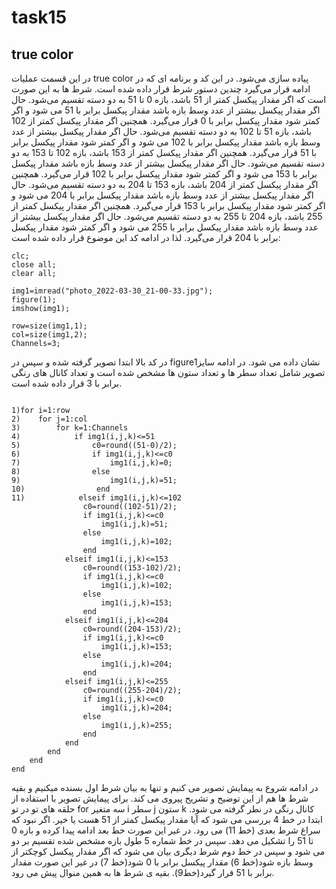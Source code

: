 # task15

## true color


در این قسمت عملیات true color پیاده سازی می‌شود. در این کد و برنامه ای که در ادامه قرار می‌گیرد چندین دستور شرط قرار داده شده است. شرط ها به این صورت است که اگر مقدار پیکسل کمتر از 51 باشد، بازه 0 تا 51 به دو دسته تقسیم می‌شود. حال اگر مقدار پیکسل بیشتر از عدد وسط بازه باشد مقدار پیکسل برابر با 51 می شود و اگر کمتر شود مقدار پیکسل برابر با 0 قرار می‌گیرد. همچنین اگر مقدار پیکسل کمتر از 102 باشد، بازه 51 تا 102 به دو دسته تقسیم می‌شود. حال اگر مقدار پیکسل بیشتر از عدد وسط بازه باشد مقدار پیکسل برابر با 102 می شود و اگر کمتر شود مقدار پیکسل برابر با 51 قرار می‌گیرد. همچنین اگر مقدار پیکسل کمتر از 153 باشد، بازه 102 تا 153 به دو دسته تقسیم می‌شود. حال اگر مقدار پیکسل بیشتر از عدد وسط بازه باشد مقدار پیکسل برابر با 153 می شود و اگر کمتر شود مقدار پیکسل برابر با 102 قرار می‌گیرد. همچنین اگر مقدار پیکسل کمتر از 204 باشد، بازه 153 تا 204 به دو دسته تقسیم می‌شود. حال اگر مقدار پیکسل بیشتر از عدد وسط بازه باشد مقدار پیکسل برابر با 204 می شود و اگر کمتر شود مقدار پیکسل برابر با 153 قرار می‌گیرد. همچنین اگر مقدار پیکسل کمتر از 255 باشد، بازه 204 تا 255 به دو دسته تقسیم می‌شود. حال اگر مقدار پیکسل بیشتر از عدد وسط بازه باشد مقدار پیکسل برابر با 255 می شود و اگر کمتر شود مقدار پیکسل برابر با 204 قرار می‌گیرد. لذا در ادامه کد این موضوع قرار داده شده است:


```
clc;
close all;
clear all;

img1=imread("photo_2022-03-30_21-00-33.jpg");
figure(1);
imshow(img1);

row=size(img1,1);
col=size(img1,2);
Channels=3;

```
در کد بالا ابتدا تصویر گرفته شده و سپس در figure1نشان داده می شود. در ادامه سایز تصویر شامل تعداد سطر ها و تعداد ستون ها مشخص شده است و تعداد کانال های رنگی برابر با 3 قرار داده شده است.
```

1)for i=1:row
2)    for j=1:col
3)        for k=1:Channels
4)            if img1(i,j,k)<=51
5)                c0=round((51-0)/2);
6)                if img1(i,j,k)<=c0
7)                    img1(i,j,k)=0;
8)                else
9)                    img1(i,j,k)=51;
10)                end
11)            elseif img1(i,j,k)<=102
                c0=round((102-51)/2);
                if img1(i,j,k)<=c0
                    img1(i,j,k)=51;
                else
                    img1(i,j,k)=102;
                end
            elseif img1(i,j,k)<=153
                c0=round((153-102)/2);
                if img1(i,j,k)<=c0
                    img1(i,j,k)=102;
                else
                    img1(i,j,k)=153;
                end
            elseif img1(i,j,k)<=204
                c0=round((204-153)/2);
                if img1(i,j,k)<=c0
                    img1(i,j,k)=153;
                else
                    img1(i,j,k)=204;
                end
            elseif img1(i,j,k)<=255
                c0=round((255-204)/2);
                if img1(i,j,k)<=c0
                    img1(i,j,k)=204;
                else
                    img1(i,j,k)=255;
                end
            end
        end
    end
end

```
در ادامه شروع به پیمایش تصویر می کنیم و تنها به بیان شرط اول بسنده میکنیم و بقیه شرط ها هم از این توضیح و تشریح پیروی می کند.
برای پیمایش تصویر با استفاده از حلقه های تو در تو for سه متغیر i سطر j ستون k کانال رنگی در نطر گرفته می شود. ابتدا در خط 4 بررسی می شود که آیا مقدار پیکسل کمتر از 51 هست یا خیر. اگر نبود که سراغ شرط بعدی (خط 11) می رود. در غیر این صورت خط بعد ادامه پیدا کرده و بازه 0 تا 51 را تشکیل می دهد. سپس در خط شماره 5 طول بازه مشخص شده تقسیم بر دو می شود و سپس در خط دوم شرط دیگری بیان می شود که اگر مقدار پیکسل کوچکتر از وسط بازه شود(خط 6) مقدار پیکسل برابر با 0 شود(خط 7) در غیر این صورت مقدار برابر با 51 قرار گیرد(خط9). بقیه ی شرط ها به همین منوال پیش می رود.
